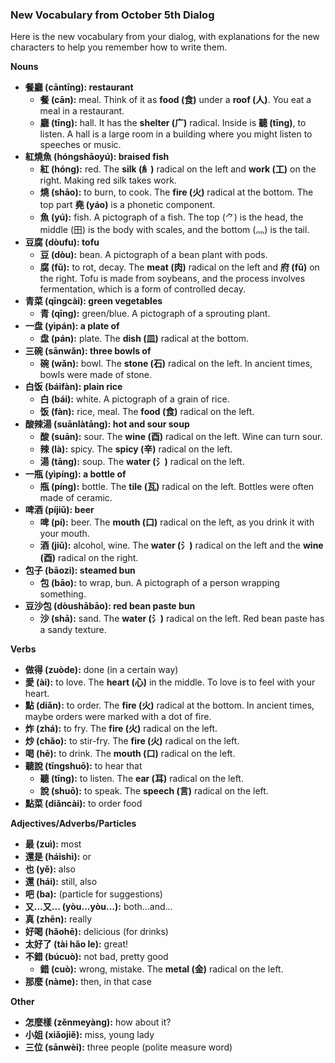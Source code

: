 ### New Vocabulary from October 5th Dialog

Here is the new vocabulary from your dialog, with explanations for the new characters to help you remember how to write them.

**Nouns**

*   **餐廳 (cāntīng): restaurant**
    *   **餐 (cān):** meal. Think of it as **food (食)** under a **roof (人)**. You eat a meal in a restaurant.
    *   **廳 (tīng):** hall. It has the **shelter (广)** radical. Inside is **聽 (tīng)**, to listen. A hall is a large room in a building where you might listen to speeches or music.
*   **紅燒魚 (hóngshāoyú): braised fish**
    *   **紅 (hóng):** red. The **silk (糹)** radical on the left and **work (工)** on the right. Making red silk takes work.
    *   **燒 (shāo):** to burn, to cook. The **fire (火)** radical at the bottom. The top part **堯 (yáo)** is a phonetic component.
    *   **魚 (yú):** fish. A pictograph of a fish. The top (⺈) is the head, the middle (田) is the body with scales, and the bottom (灬) is the tail.
*   **豆腐 (dòufu): tofu**
    *   **豆 (dòu):** bean. A pictograph of a bean plant with pods.
    *   **腐 (fǔ):** to rot, decay. The **meat (肉)** radical on the left and **府 (fǔ)** on the right. Tofu is made from soybeans, and the process involves fermentation, which is a form of controlled decay.
*   **青菜 (qīngcài): green vegetables**
    *   **青 (qīng):** green/blue. A pictograph of a sprouting plant.
*   **一盘 (yìpán): a plate of**
    *   **盘 (pán):** plate. The **dish (皿)** radical at the bottom.
*   **三碗 (sānwǎn): three bowls of**
    *   **碗 (wǎn):** bowl. The **stone (石)** radical on the left. In ancient times, bowls were made of stone.
*   **白饭 (báifàn): plain rice**
    *   **白 (bái):** white. A pictograph of a grain of rice.
    *   **饭 (fàn):** rice, meal. The **food (食)** radical on the left.
*   **酸辣湯 (suānlàtāng): hot and sour soup**
    *   **酸 (suān):** sour. The **wine (酉)** radical on the left. Wine can turn sour.
    *   **辣 (là):** spicy. The **spicy (辛)** radical on the left.
    *   **湯 (tāng):** soup. The **water (氵)** radical on the left.
*   **一瓶 (yìpíng): a bottle of**
    *   **瓶 (píng):** bottle. The **tile (瓦)** radical on the left. Bottles were often made of ceramic.
*   **啤酒 (píjiǔ): beer**
    *   **啤 (pí):** beer. The **mouth (口)** radical on the left, as you drink it with your mouth.
    *   **酒 (jiǔ):** alcohol, wine. The **water (氵)** radical on the left and the **wine (酉)** radical on the right.
*   **包子 (bāozi): steamed bun**
    *   **包 (bāo):** to wrap, bun. A pictograph of a person wrapping something.
*   **豆沙包 (dòushābāo): red bean paste bun**
    *   **沙 (shā):** sand. The **water (氵)** radical on the left. Red bean paste has a sandy texture.

**Verbs**

*   **做得 (zuòde):** done (in a certain way)
*   **愛 (ài):** to love. The **heart (心)** in the middle. To love is to feel with your heart.
*   **點 (diǎn):** to order. The **fire (火)** radical at the bottom. In ancient times, maybe orders were marked with a dot of fire.
*   **炸 (zhá):** to fry. The **fire (火)** radical on the left.
*   **炒 (chǎo):** to stir-fry. The **fire (火)** radical on the left.
*   **喝 (hē):** to drink. The **mouth (口)** radical on the left.
*   **聽說 (tīngshuō):** to hear that
    *   **聽 (tīng):** to listen. The **ear (耳)** radical on the left.
    *   **說 (shuō):** to speak. The **speech (言)** radical on the left.
*   **點菜 (diǎncài):** to order food

**Adjectives/Adverbs/Particles**

*   **最 (zuì):** most
*   **還是 (háishì):** or
*   **也 (yě):** also
*   **還 (hái):** still, also
*   **吧 (ba):** (particle for suggestions)
*   **又...又... (yòu...yòu...):** both...and...
*   **真 (zhēn):** really
*   **好喝 (hǎohē):** delicious (for drinks)
*   **太好了 (tài hǎo le):** great!
*   **不錯 (búcuò):** not bad, pretty good
    *   **錯 (cuò):** wrong, mistake. The **metal (金)** radical on the left.
*   **那麼 (nàme):** then, in that case

**Other**

*   **怎麼樣 (zěnmeyàng):** how about it?
*   **小姐 (xiǎojiě):** miss, young lady
*   **三位 (sānwèi):** three people (polite measure word)
